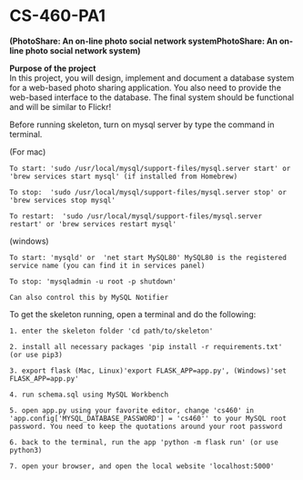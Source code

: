 # CS-460-PA1 
<b>(PhotoShare: An on-line photo social network systemPhotoShare: An on-line photo social network system)</b>

<b>Purpose of the project</b> <br>
In this project, you will design, implement and document a database system for a web-based photo sharing application. You also need to provide the web-based interface to the database. The final system should be functional and will be similar to Flickr!


Before running skeleton, turn on mysql server by type the command in terminal.

(For mac)

	To start: 'sudo /usr/local/mysql/support-files/mysql.server start' or 'brew services start mysql' (if installed from Homebrew)

	To stop:  'sudo /usr/local/mysql/support-files/mysql.server stop' or 'brew services stop mysql'

	To restart:  'sudo /usr/local/mysql/support-files/mysql.server restart' or 'brew services restart mysql'

(windows)

	To start: 'mysqld' or  'net start MySQL80' MySQL80 is the registered  service name (you can find it in services panel)
	
	To stop: 'mysqladmin -u root -p shutdown'
	
	Can also control this by MySQL Notifier

To get the skeleton running, open a terminal and do the following:

	1. enter the skeleton folder 'cd path/to/skeleton'
	
	2. install all necessary packages 'pip install -r requirements.txt' (or use pip3)
	
	3. export flask (Mac, Linux)'export FLASK_APP=app.py', (Windows)'set FLASK_APP=app.py'
	
	4. run schema.sql using MySQL Workbench
	
	5. open app.py using your favorite editor, change 'cs460' in 'app.config['MYSQL_DATABASE_PASSWORD'] = 'cs460'' to your MySQL root password. You need to keep the quotations around your root password
	
	6. back to the terminal, run the app 'python -m flask run' (or use python3)
	
	7. open your browser, and open the local website 'localhost:5000'
	

